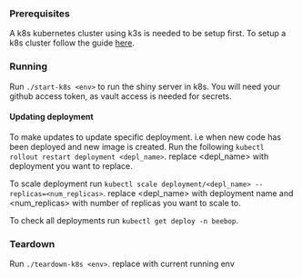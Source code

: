 ### Prerequisites

A k8s kubernetes cluster using k3s is needed to be setup first. To setup a k8s cluster follow the guide [here](https://mrc-ide.myjetbrains.com/youtrack/articles/RESIDE-A-31/Setting-up-Kubernetes-k8s-Cluster).

### Running

Run `./start-k8s <env>` to run the shiny server in k8s. You will need your github access token, as vault access is needed for secrets.

#### Updating deployment 

To make updates to update specific deployment. i.e when new code has been deployed and new image is created. 
Run the following `kubectl rollout restart deployment <depl_name>`. replace <depl_name> with deployment you want to replace.

To scale deployment run `kubectl scale deployment/<depl_name> --replicas=<num_replicas>`. replace <depl_name> with deployment name and <num_replicas> with number of replicas you want to scale to.

To check all deployments run `kubectl get deploy -n beebop`.
### Teardown

Run `./teardown-k8s <env>`. replace <env> with current running env
